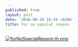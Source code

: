 ```yaml
---
published: true
layout: post
date: '2016-08-24 16:49 +0200'
title: For no special reason
---
```

[![forNoSpecialReason.th.png](https://cdn.scrot.moe/images/2016/08/24/forNoSpecialReason.th.png)](https://scrot.moe/image/BMYj)
